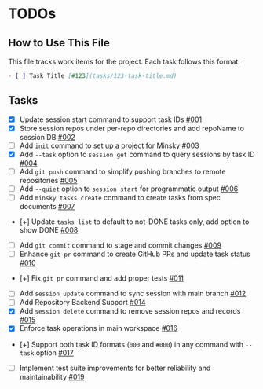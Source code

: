 # TODOs

## How to Use This File

This file tracks work items for the project. Each task follows this format:

```markdown
- [ ] Task Title [#123](tasks/123-task-title.md)
```

## Tasks

- [x] Update session start command to support task IDs [#001](tasks/001-update-session-start.md)
- [x] Store session repos under per-repo directories and add repoName to session DB [#002](tasks/002-session-repo-dirs.md)
- [ ] Add `init` command to set up a project for Minsky [#003](tasks/003-init-command.md)
- [x] Add `--task` option to `session get` command to query sessions by task ID [#004](tasks/004-session-get-task.md)
- [ ] Add `git push` command to simplify pushing branches to remote repositories [#005](tasks/005-git-push.md)
- [ ] Add `--quiet` option to `session start` for programmatic output [#006](tasks/006-session-start-quiet.md)
- [ ] Add `minsky tasks create` command to create tasks from spec documents [#007](tasks/007-tasks-create.md)
- [+] Update `tasks list` to default to not-DONE tasks only, add option to show DONE [#008](tasks/008-tasks-list-done.md)
- [ ] Add `git commit` command to stage and commit changes [#009](tasks/009-git-commit.md)
- [ ] Enhance `git pr` command to create GitHub PRs and update task status [#010](tasks/010-git-pr-github.md)
- [+] Fix `git pr` command and add proper tests [#011](tasks/011-git-pr-fix.md)
- [ ] Add `session update` command to sync session with main branch [#012](tasks/012/spec.md)
- [ ] Add Repository Backend Support [#014](mdc:tasks/014-add-repository-backend-support.md)
- [x] Add `session delete` command to remove session repos and records [#015](tasks/015-add-session-delete-command.md)
- [x] Enforce task operations in main workspace [#016](tasks/016-enforce-main-workspace-task-operations.md)
- [+] Support both task ID formats (`000` and `#000`) in any command with `--task` option [#017](tasks/017-support-task-id-format-in-task-option.md)
- [ ] Implement test suite improvements for better reliability and maintainability [#019](tasks/019-implement-test-suite-improvements.md)
